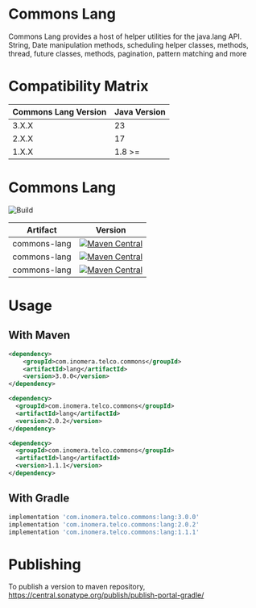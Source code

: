 # Commons Lang

Commons Lang provides a host of helper utilities for the java.lang API.
String, Date manipulation methods, scheduling helper classes, methods,
thread, future classes, methods, pagination, pattern matching and more

# Compatibility Matrix

| Commons Lang Version | Java Version |
|----------------------|--------------|
| 3.X.X                | 23           |
| 2.X.X                | 17           |
| 1.X.X                | 1.8 >=       |




# Commons Lang

![Build](https://github.com/inomera/commons-lang/workflows/Build/badge.svg)


| Artifact                   | Version                                                                                                                                                                                                      |
|----------------------------|--------------------------------------------------------------------------------------------------------------------------------------------------------------------------------------------------------------|
| commons-lang         | [![Maven Central](https://maven-badges.herokuapp.com/maven-central/com.inomera.telco.commons/lang/badge.svg?version=3.0.0)](https://maven-badges.herokuapp.com/maven-central/com.inomera.telco.commons/lang) |
| commons-lang         | [![Maven Central](https://maven-badges.herokuapp.com/maven-central/com.inomera.telco.commons/lang/badge.svg?version=2.0.2)](https://maven-badges.herokuapp.com/maven-central/com.inomera.telco.commons/lang) |
| commons-lang          | [![Maven Central](https://maven-badges.herokuapp.com/maven-central/com.inomera.telco.commons/lang/badge.svg?version=1.1.1)](https://maven-badges.herokuapp.com/maven-central/com.inomera.telco.commons/lang) |

# Usage

## With Maven

```xml
<dependency>
    <groupId>com.inomera.telco.commons</groupId>
    <artifactId>lang</artifactId>
    <version>3.0.0</version>
</dependency>

<dependency>
  <groupId>com.inomera.telco.commons</groupId>
  <artifactId>lang</artifactId>
  <version>2.0.2</version>
</dependency>

<dependency>
  <groupId>com.inomera.telco.commons</groupId>
  <artifactId>lang</artifactId>
  <version>1.1.1</version>
</dependency>

```

## With Gradle

```groovy
implementation 'com.inomera.telco.commons:lang:3.0.0'
implementation 'com.inomera.telco.commons:lang:2.0.2'
implementation 'com.inomera.telco.commons:lang:1.1.1'
```
 

# Publishing
To publish a version to maven repository, 
https://central.sonatype.org/publish/publish-portal-gradle/

